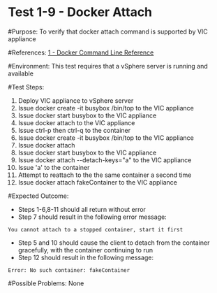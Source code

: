 Test 1-9 - Docker Attach
=======

#Purpose:
To verify that docker attach command is supported by VIC appliance

#References:
[1 - Docker Command Line Reference](https://docs.docker.com/engine/reference/commandline/attach/)

#Environment:
This test requires that a vSphere server is running and available

#Test Steps:
1. Deploy VIC appliance to vSphere server
2. Issue docker create -it busybox /bin/top to the VIC appliance
3. Issue docker start busybox <containerID> to the VIC appliance
4. Issue docker attach <containerID> to the VIC appliance
5. Issue ctrl-p then ctrl-q to the container
6. Issue docker create -it busybox /bin/top to the VIC appliance
7. Issue docker attach <containerID>
8. Issue docker start busybox <containerID> to the VIC appliance
9. Issue docker attach --detach-keys="a" <containerID> to the VIC appliance
10. Issue 'a' to the container
11. Attempt to reattach to the the same container a second time 
12. Issue docker attach fakeContainer to the VIC appliance


#Expected Outcome:
* Steps 1-6,8-11 should all return without error
* Step 7 should result in the following error message:  
```
You cannot attach to a stopped container, start it first
```
* Step 5 and 10 should cause the client to detach from the container gracefully, with the container continuing to run
* Step 12 should result in the following message:  
 ```
 Error: No such container: fakeContainer
 ```

#Possible Problems:
None